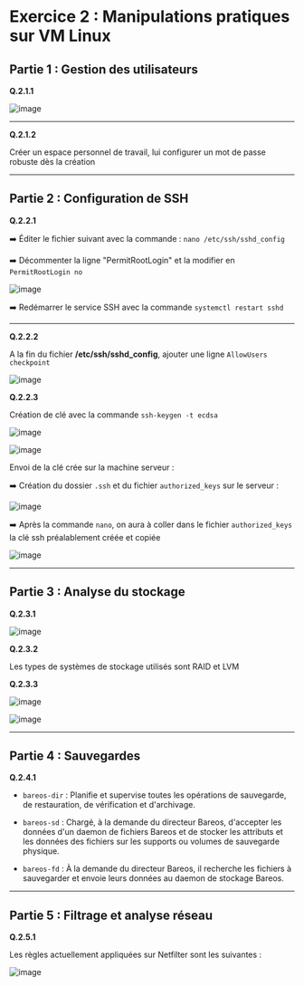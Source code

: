 # Exercice 2 : Manipulations pratiques sur VM Linux  
  
## Partie 1 : Gestion des utilisateurs  

**Q.2.1.1**  
  
![image](https://github.com/user-attachments/assets/d5c22687-3064-4d0b-9f3b-f1759d20ccde)  
  
----  
**Q.2.1.2**  
  
Créer un espace personnel de travail, lui configurer un mot de passe robuste dès la création  
  
----
## Partie 2 : Configuration de SSH    
  
**Q.2.2.1**  
  
➡️ Éditer le fichier suivant avec la commande : `nano /etc/ssh/sshd_config`  
  
➡️ Décommenter la ligne "PermitRootLogin" et la modifier en `PermitRootLogin no`  
  
![image](https://github.com/user-attachments/assets/abf9729d-299c-4c4d-afb0-9d0efc474672)  
  
➡️ Redémarrer le service SSH avec la commande `systemctl restart sshd`  
  
----  
  
**Q.2.2.2**  
  
A la fin du fichier **/etc/ssh/sshd_config**, ajouter une ligne `AllowUsers checkpoint`  
  
![image](https://github.com/user-attachments/assets/1e686693-6f7d-4614-bc42-8a4e31d05806)  
  
**Q.2.2.3**  
  
Création de clé avec la commande `ssh-keygen -t ecdsa`  
  
![image](https://github.com/user-attachments/assets/3204e065-cee8-4962-bffc-1649afca6ea1)  
  
![image](https://github.com/user-attachments/assets/4022f342-fafb-44ca-81ce-c4035d26aec6)
  
Envoi de la clé crée sur la machine serveur :  
  
➡️ Création du dossier `.ssh` et du fichier `authorized_keys` sur le serveur :  
  
![image](https://github.com/user-attachments/assets/5c6264fb-9b64-40ab-9287-3b80013f892c)  
  
➡️ Après la commande `nano`, on aura à coller dans le fichier `authorized_keys` la clé ssh préalablement créée et copiée  
  
![image](https://github.com/user-attachments/assets/b7d63821-4202-4a60-b6b2-cab3b4ac7015)
  
-----  
## Partie 3 : Analyse du stockage  
  
**Q.2.3.1**  
  
![image](https://github.com/user-attachments/assets/10a035b9-baa4-4f25-bf98-d81194544395)  
  
**Q.2.3.2**  
  
Les types de systèmes de stockage utilisés sont RAID et LVM  
  
**Q.2.3.3**  
  
![image](https://github.com/user-attachments/assets/82403429-5060-4b58-98f4-2c20cb524abe)  
  
![image](https://github.com/user-attachments/assets/6ed26926-d7cc-4bb5-aeb3-20dab777e9e7)




  


----
  
## Partie 4 : Sauvegardes  
  
**Q.2.4.1**  
  
- `bareos-dir` : Planifie et supervise toutes les opérations de sauvegarde, de restauration, de vérification et d'archivage.  
  
- `bareos-sd` : Chargé, à la demande du directeur Bareos, d'accepter les données d'un daemon de fichiers Bareos et de stocker les attributs et les données des fichiers sur les supports ou volumes de sauvegarde physique.  
  
- `bareos-fd` : À la demande du directeur Bareos, il recherche les fichiers à sauvegarder et envoie leurs données au daemon de stockage Bareos.  
  
----
  
## Partie 5 : Filtrage et analyse réseau  
  
**Q.2.5.1**  
  
Les règles actuellement appliquées sur Netfilter sont les suivantes :  
  
![image](https://github.com/user-attachments/assets/74822015-fdb9-41a4-bd51-79734ebf10e5)

